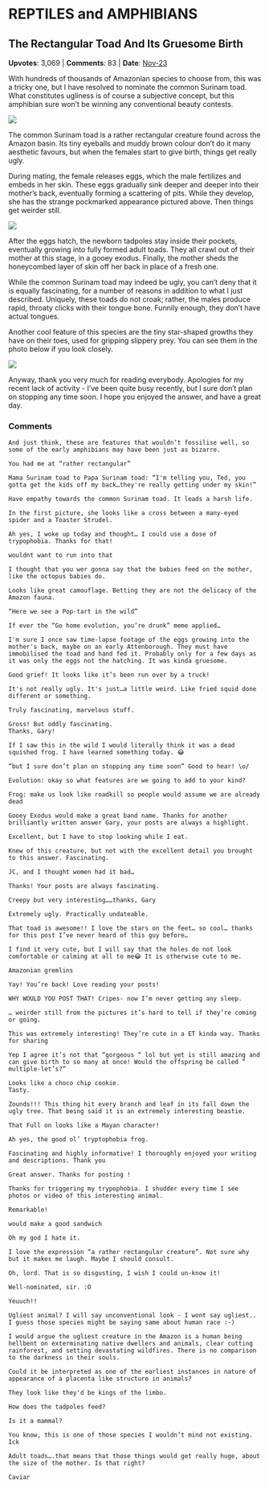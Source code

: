 # REPTILES and AMPHIBIANS

## The Rectangular Toad And Its Gruesome Birth
    
**Upvotes**: 3,069 | **Comments**: 83 | **Date**: [Nov-23](https://www.quora.com/What-is-the-ugliest-animal-in-the-Amazon-forest/answer/Gary-Meaney)

With hundreds of thousands of Amazonian species to choose from, this was a tricky one, but I have resolved to nominate the common Surinam toad. What constitutes ugliness is of course a subjective concept, but this amphibian sure won’t be winning any conventional beauty contests.

![](https://qph.fs.quoracdn.net/main-qimg-7f500f29764e790f185f5976a56bf9f7-lq)

The common Surinam toad is a rather rectangular creature found across the Amazon basin. Its tiny eyeballs and muddy brown colour don’t do it many aesthetic favours, but when the females start to give birth, things get really ugly.

During mating, the female releases eggs, which the male fertilizes and embeds in her skin. These eggs gradually sink deeper and deeper into their mother’s back, eventually forming a scattering of pits. While they develop, she has the strange pockmarked appearance pictured above. Then things get weirder still.

![](https://qph.fs.quoracdn.net/main-qimg-571e9fed43fd2e8d8477aa41678aba4a-lq)

After the eggs hatch, the newborn tadpoles stay inside their pockets, eventually growing into fully formed adult toads. They all crawl out of their mother at this stage, in a gooey exodus. Finally, the mother sheds the honeycombed layer of skin off her back in place of a fresh one.

While the common Surinam toad may indeed be ugly, you can’t deny that it is equally fascinating, for a number of reasons in addition to what I just described. Uniquely, these toads do not croak; rather, the males produce rapid, throaty clicks with their tongue bone. Funnily enough, they don’t have actual tongues.

Another cool feature of this species are the tiny star-shaped growths they have on their toes, used for gripping slippery prey. You can see them in the photo below if you look closely.

![](https://qph.fs.quoracdn.net/main-qimg-ab010e0c5b81ad633c51fd516a9f36ad-pjlq)

Anyway, thank you very much for reading everybody. Apologies for my recent lack of activity - I’ve been quite busy recently, but I sure don’t plan on stopping any time soon. I hope you enjoyed the answer, and have a great day.

### Comments

```
And just think, these are features that wouldn’t fossilise well, so some of the early amphibians may have been just as bizarre.
```

```
You had me at “rather rectangular”
```

```
Mama Surinam toad to Papa Surinam toad: “I'm telling you, Ted, you gotta get the kids off my back…they're really getting under my skin!”

Have empathy towards the common Surinam toad. It leads a harsh life.
```

```
In the first picture, she looks like a cross between a many-eyed spider and a Toaster Strudel.
```

```
Ah yes, I woke up today and thought… I could use a dose of trypophobia. Thanks for that!
```

```
wouldnt want to run into that
```

```
I thought that you wer gonna say that the babies feed on the mother, like the octopus babies do.

Looks like great camouflage. Betting they are not the delicacy of the Amazon fauna.
```

```
“Here we see a Pop-tart in the wild”
```

```
If ever the “Go home evolution, you’re drunk” meme applied…
```

```
I'm sure I once saw time-lapse footage of the eggs growing into the mother's back, maybe on an early Attenborough. They must have immobilised the toad and hand fed it. Probably only for a few days as it was only the eggs not the hatching. It was kinda gruesome.
```

```
Good grief! It looks like it’s been run over by a truck!
```

```
It's not really ugly. It's just…a little weird. Like fried squid done different or something.
```

```
Truly fascinating, marvelous stuff.
```

```
Gross! But oddly fascinating.
Thanks, Gary!
```

```
If I saw this in the wild I would literally think it was a dead squished frog. I have learned something today. 😂
```

```
“but I sure don’t plan on stopping any time soon” Good to hear! \o/
```

```
Evolution: okay so what features are we going to add to your kind?

Frog: make us look like roadkill so people would assume we are already dead
```

```
Gooey Exodus would make a great band name. Thanks for another brilliantly written answer Gary, your posts are always a highlight.
```

```
Excellent, but I have to stop looking while I eat.
```

```
Knew of this creature, but not with the excellent detail you brought to this answer. Fascinating.
```

```
JC, and I thought women had it bad…
```

```
Thanks! Your posts are always fascinating.
```

```
Creepy but very interesting……thanks, Gary
```

```
Extremely ugly. Practically undateable.
```

```
That toad is awesome!! I love the stars on the feet… so cool… thanks for this post I’ve never heard of this guy before…
```

```
I find it very cute, but I will say that the holes do not look comfortable or calming at all to me😂 It is otherwise cute to me.
```

```
Amazonian gremlins
```

```
Yay! You’re back! Love reading your posts!
```

```
WHY WOULD YOU POST THAT! Cripes- now I’m never getting any sleep.
```

```
… weirder still from the pictures it’s hard to tell if they’re coming or going.
```

```
This was extremely interesting! They’re cute in a ET kinda way. Thanks for sharing
```

```
Yep I agree it’s not that “gorgeous “ lol but yet is still amazing and can give birth to so many at once! Would the offspring be called “ multiple-let’s?”
```

```
Looks like a choco chip cookie.
Tasty.
```

```
Zounds!!! This thing hit every branch and leaf in its fall down the ugly tree. That being said it is an extremely interesting beastie.
```

```
That Full on looks like a Mayan character!
```

```
Ah yes, the good ol’ tryptophobia frog.
```

```
Fascinating and highly informative! I thoroughly enjoyed your writing and descriptions. Thank you
```

```
Great answer. Thanks for posting !
```

```
Thanks for triggering my trypophobia. I shudder every time I see photos or video of this interesting animal.
```

```
Remarkable!
```

```
would make a good sandwich
```

```
Oh my god I hate it.
```

```
I love the expression “a rather rectangular creature”. Not sure why but it makes me laugh. Maybe I should consult.
```

```
Oh, lord. That is so disgusting, I wish I could un-know it!

Well-nominated, sir. :O
```

```
Yeuuch!!
```

```
Ugliest animal? I will say unconventional look - I wont say ugliest.. I guess those species might be saying same about human race :-)
```

```
I would argue the ugliest creature in the Amazon is a human being hellbent on exterminating native dwellers and animals, clear cutting rainforest, and setting devastating wildfires. There is no comparison to the darkness in their souls.
```

```
Could it be interpreted as one of the earliest instances in nature of appearance of a placenta like structure in animals?
```

```
They look like they'd be kings of the limbo.
```

```
How does the tadpoles feed?
```

```
Is it a mammal?
```

```
You know, this is one of those species I wouldn’t mind not existing. Ick
```

```
Adult toads….that means that those things would get really huge, about the size of the mother. Is that right?
```

```
Caviar
```

